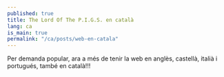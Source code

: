 ```yaml
---
published: true
title: The Lord Of The P.I.G.S. en català
lang: ca
is_main: true
permalink: "/ca/posts/web-en-catala"
---
```


Per demanda popular, ara a més de tenir la web en anglès, castellà, italià i portugués, també en català!!!
